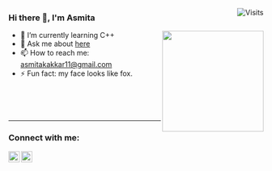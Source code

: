 <a href="https://visitor-badge.laobi.icu/badge?page_id=AsmitaKakkar.visitor-badge&title=Visits"><img src="https://visitor-badge.laobi.icu/badge?page_id=AsmitaKakkar.visitor-badge&title=Visits" align="right" alt="Visits"></a>
### Hi there 👋, I'm Asmita
<img height="200" align="right" src="https://media.giphy.com/media/13Xy3MWV2Psz4I/giphy.gif">


- 🌱 I’m currently learning C++
- 💬 Ask me about [here](https://github.com/AsmitaKakkar/AsmitaKakkar/issues)
- 📫 How to reach me: asmitakakkar11@gmail.com
- ⚡ Fun fact: my face looks like fox.

<br />
<br />
<br />

***
[instagram]: https://www.instagram.com/asmita_kakkar/
[linkedin]: https://www.linkedin.com/in/asmita-kakkar-445781195/

### Connect with me:


[<img align="left" alt="AsmitaKakkar | LinkedIn" width="22px" src="https://cdn.jsdelivr.net/npm/simple-icons@v3/icons/linkedin.svg" bgcolor="white" />][linkedin]
[<img align="left" alt="AsmitaKakkar | Instagram" width="22px" src="https://cdn.jsdelivr.net/npm/simple-icons@v3/icons/instagram.svg" bgcolor="white" />][instagram]
</p>

